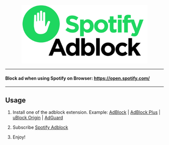 <p align="center">
  <a href="https://dunggramer.github.io/spotify-adblock/"><img src="assets/icon/cover.png" alt="spotify-adblock" width="400px"></a>
</p>
  
---
#### Block ad when using Spotify on Browser: https://open.spotify.com/
---  
  
## Usage
1. Install one of the adblock extension. Example:
<a href="https://getadblock.com/">AdBlock</a> | 
<a href="https://adblockplus.org/">AdBlock Plus</a> | 
<a href="https://github.com/gorhill/uBlock">uBlock Origin</a> | 
<a href="https://adguard.com/en/adguard-browser-extension/overview.html">AdGuard</a>

2. Subscribe <a href="https://dunggramer.github.io/spotify-adblock/"> Spotify Adblock </a>
3. Enjoy!
